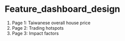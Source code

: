 # Feature_dashboard_design

1. Page 1: Taiwanese overall house price 
2. Page 2: Trading hotspots
3. Page 3: Impact factors






